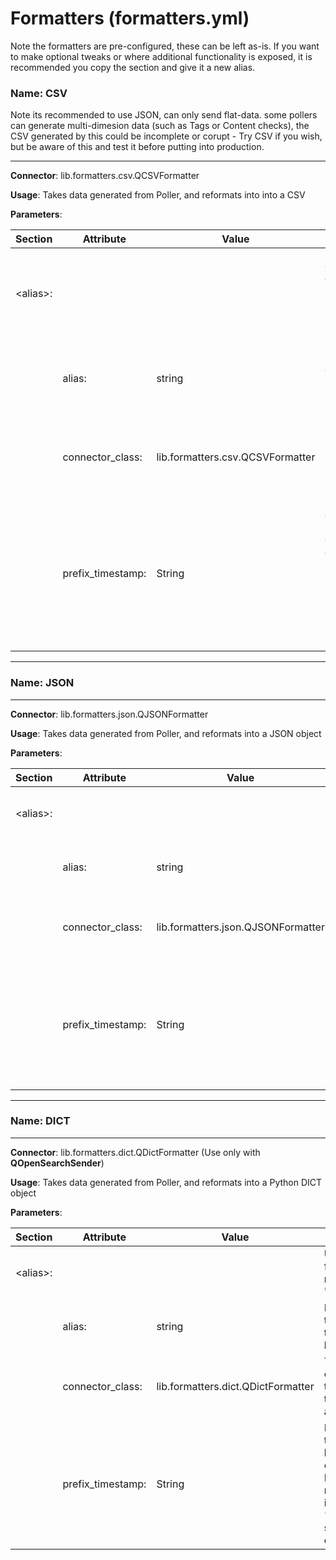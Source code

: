 
# **Formatters** (formatters.yml)

Note the formatters are pre-configured, these can be left as-is. If you want to make optional tweaks or where additional functionality is exposed, it is recommended you copy the section and give it a new alias.

### **Name**: CSV

Note its recommended to use JSON, can only send flat-data. some pollers can generate multi-dimesion data (such as Tags or Content checks), the CSV generated by this could be incomplete or corupt - Try CSV if you wish, but be aware of this and test it before putting into production.

---

**Connector**: lib.formatters.csv.QCSVFormatter

**Usage**: Takes data generated from Poller, and reformats into into a CSV

**Parameters**:


| Section        | Attribute         | Value                            | Details                                                                                                                                |
| ---------------- | ------------------- | ---------------------------------- | ---------------------------------------------------------------------------------------------------------------------------------------- |
| &lt;alias&gt;: |                   |                                  | Unique name for this formatter, should be relevant such i.e. "CSV\_For\_UPS"                                                           |
|                | alias:            | string                           | Must be the same as the&lt;alias&gt; above, this will appear in the logs and output                                                    |
|                | connector_class:  | lib.formatters.csv.QCSVFormatter | This is the connector-plugin that gets loaded for this poller, it must be as shown                                                     |
|                | prefix_timestamp: | String                           | Format of the timestamp that will be prefixed to the entry, this uses Python standards, recommended value is "%Y/%m/%d %H:%M:%S.%f %z" |

---

### **Name**: JSON

---

**Connector**: lib.formatters.json.QJSONFormatter

**Usage**: Takes data generated from Poller, and reformats into a JSON object

**Parameters**:


| Section        | Attribute         | Value                              | Details                                                                                                                                                             |
| ---------------- | ------------------- | ------------------------------------ | --------------------------------------------------------------------------------------------------------------------------------------------------------------------- |
| &lt;alias&gt;: |                   |                                    | Unique name for this formatter, should be relevant such i.e. "JSON\_for\_FIREWALL"                                                                                  |
|                | alias:            | string                             | Must be the same as the&lt;alias&gt; above, this will appear in the logs and output                                                                                 |
|                | connector_class:  | lib.formatters.json.QJSONFormatter | This is the connector-plugin that gets loaded for this poller, it must be as shown                                                                                  |
|                | prefix_timestamp: | String                             | Format of the timestamp that will be prefixed to the entry, this uses Python standards, recommended value is "%Y/%m/%d %H:%M:%S.%f %z", setting to False disable it |

---

### **Name**: DICT

---

**Connector**: lib.formatters.dict.QDictFormatter (Use only with **QOpenSearchSender**)

**Usage**: Takes data generated from Poller, and reformats into a Python DICT object

**Parameters**:


| Section        | Attribute         | Value                              | Details                                                                                                                                                             |
| ---------------- | ------------------- | ------------------------------------ | --------------------------------------------------------------------------------------------------------------------------------------------------------------------- |
| &lt;alias&gt;: |                   |                                    | Unique name for this formatter, should be relevant such i.e. "DICT\_for\_FIREWALL"                                                                                  |
|                | alias:            | string                             | Must be the same as the&lt;alias&gt; above, this will appear in the logs and output                                                                                 |
|                | connector_class:  | lib.formatters.dict.QDictFormatter | This is the connector-plugin that gets loaded for this poller, it must be as shown                                                                                  |
|                | prefix_timestamp: | String                             | Format of the timestamp that will be prefixed to the entry, this uses Python standards, recommended value is "%Y/%m/%d %H:%M:%S.%f %z", setting to False disable it |
